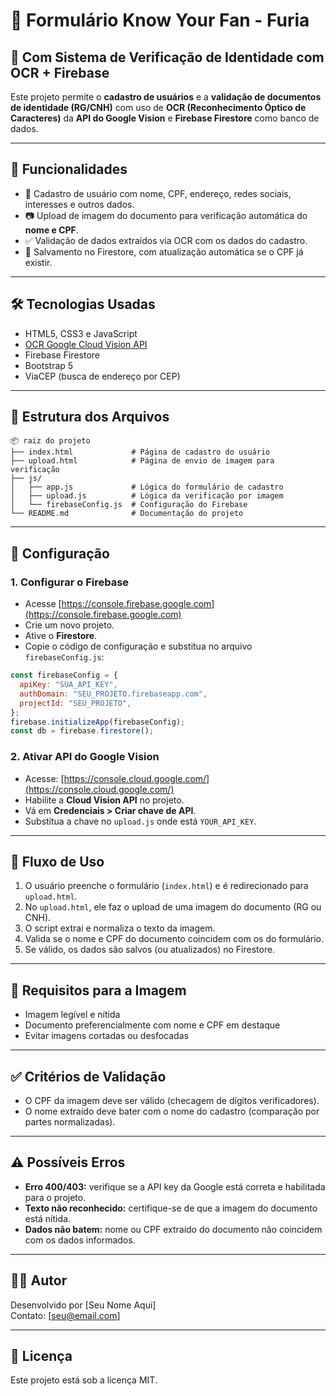 #  📄 Formulário Know Your Fan - Furia
## 📄 Com Sistema de Verificação de Identidade com OCR + Firebase

Este projeto permite o **cadastro de usuários** e a **validação de documentos de identidade (RG/CNH)** com uso de **OCR (Reconhecimento Óptico de Caracteres)** da **API do Google Vision** e **Firebase Firestore** como banco de dados.

---

## 🚀 Funcionalidades

- 🧾 Cadastro de usuário com nome, CPF, endereço, redes sociais, interesses e outros dados.
- 📷 Upload de imagem do documento para verificação automática do **nome e CPF**.
- ✅ Validação de dados extraídos via OCR com os dados do cadastro.
- 🔐 Salvamento no Firestore, com atualização automática se o CPF já existir.

---

## 🛠️ Tecnologias Usadas

- HTML5, CSS3 e JavaScript
- [OCR Google Cloud Vision API](https://cloud.google.com/vision)
- Firebase Firestore
- Bootstrap 5
- ViaCEP (busca de endereço por CEP)

---

## 📁 Estrutura dos Arquivos

```
📦 raiz do projeto
├── index.html             # Página de cadastro do usuário
├── upload.html            # Página de envio de imagem para verificação
├── js/
│   ├── app.js             # Lógica do formulário de cadastro
│   ├── upload.js          # Lógica da verificação por imagem
│   └── firebaseConfig.js  # Configuração do Firebase
└── README.md              # Documentação do projeto
```

---

## 🔧 Configuração

### 1. Configurar o Firebase
- Acesse [https://console.firebase.google.com](https://console.firebase.google.com)
- Crie um novo projeto.
- Ative o **Firestore**.
- Copie o código de configuração e substitua no arquivo `firebaseConfig.js`:

```js
const firebaseConfig = {
  apiKey: "SUA_API_KEY",
  authDomain: "SEU_PROJETO.firebaseapp.com",
  projectId: "SEU_PROJETO",
};
firebase.initializeApp(firebaseConfig);
const db = firebase.firestore();
```

### 2. Ativar API do Google Vision
- Acesse: [https://console.cloud.google.com/](https://console.cloud.google.com/)
- Habilite a **Cloud Vision API** no projeto.
- Vá em **Credenciais > Criar chave de API**.
- Substitua a chave no `upload.js` onde está `YOUR_API_KEY`.

---

## 🧪 Fluxo de Uso

1. O usuário preenche o formulário (`index.html`) e é redirecionado para `upload.html`.
2. No `upload.html`, ele faz o upload de uma imagem do documento (RG ou CNH).
3. O script extrai e normaliza o texto da imagem.
4. Valida se o nome e CPF do documento coincidem com os do formulário.
5. Se válido, os dados são salvos (ou atualizados) no Firestore.

---

## 📸 Requisitos para a Imagem

- Imagem legível e nítida
- Documento preferencialmente com nome e CPF em destaque
- Evitar imagens cortadas ou desfocadas

---

## ✅ Critérios de Validação

- O CPF da imagem deve ser válido (checagem de dígitos verificadores).
- O nome extraído deve bater com o nome do cadastro (comparação por partes normalizadas).

---

## ⚠️ Possíveis Erros

- **Erro 400/403:** verifique se a API key da Google está correta e habilitada para o projeto.
- **Texto não reconhecido:** certifique-se de que a imagem do documento está nítida.
- **Dados não batem:** nome ou CPF extraído do documento não coincidem com os dados informados.

---

## 🧑‍💻 Autor

Desenvolvido por [Seu Nome Aqui]  
Contato: [seu@email.com]

---

## 📄 Licença

Este projeto está sob a licença MIT.
